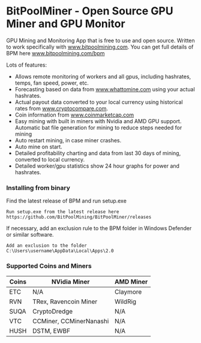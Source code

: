 # BitPoolMiner - Open Source GPU Miner and GPU Monitor
GPU Mining and Monitoring App that is free to use and open source.  Written to work specifically with www.bitpoolmining.com.  You can get full details of BPM here www.bitpoolmining.com/bpm

Lots of features:
* Allows remote monitoring of workers and all gpus, including hashrates, temps, fan speed, power, etc.
* Forecasting based on data from www.whattomine.com using your actual hashrates.
* Actual payout data converted to your local currency using historical rates from www.cryptocompare.com.
* Coin information from www.coinmarketcap.com
* Easy mining with built in miners with Nvidia and AMD GPU support.  Automatic bat file generation for mining to reduce steps needed for mining
* Auto restart mining, in case miner crashes.
* Auto mine on start.
* Detailed profitability charting and data from last 30 days of mining, converted to local currency.
* Detailed worker/gpu statistics show 24 hour graphs for power and hashrates.

### Installing from binary

Find the latest release of BPM and run setup.exe

```
Run setup.exe from the latest release here https://github.com/BitPoolMining/BitPoolMiner/releases
```

If necessary, add an exclusion rule to the BPM folder in Windows Defender or similar software.

```
Add an exclusion to the folder C:\Users\username\AppData\Local\Apps\2.0
```

### Supported Coins and Miners

| Coins | NVidia Miner | AMD Miner |
| ------------- | ------------- | ------------- |
| ETC | N/A | Claymore |
| RVN | TRex, Ravencoin Miner | WildRig |
| SUQA | CryptoDredge | N/A |
| VTC | CCMiner, CCMinerNanashi | N/A |
| HUSH | DSTM, EWBF | N/A |


